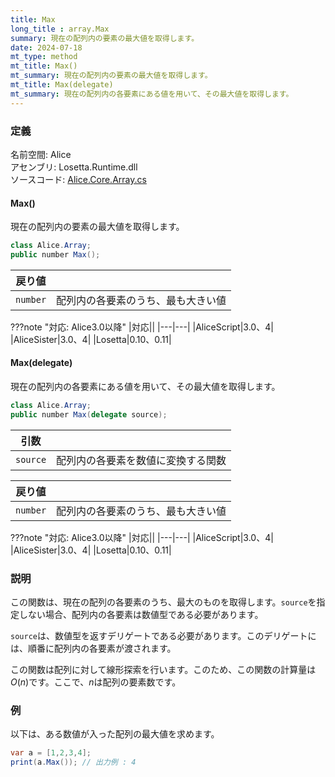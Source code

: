 ```yaml
---
title: Max
long_title : array.Max
summary: 現在の配列内の要素の最大値を取得します。
date: 2024-07-18
mt_type: method
mt_title: Max()
mt_summary: 現在の配列内の要素の最大値を取得します。
mt_title: Max(delegate)
mt_summary: 現在の配列内の各要素にある値を用いて、その最大値を取得します。
---
```


### 定義
名前空間: Alice<br/>
アセンブリ: Losetta.Runtime.dll<br/>
ソースコード: [Alice.Core.Array.cs](https://github.com/WSOFT-Project/Losetta/blob/master/Losetta.Runtime/Core/Extension/Alice.Core.Array.cs)

#### Max()

現在の配列内の要素の最大値を取得します。

```cs title="AliceScript"
class Alice.Array;
public number Max();
```

|戻り値| |
|-|-|
|`number`|配列内の各要素のうち、最も大きい値|

???note "対応: Alice3.0以降"
    |対応||
    |---|---|
    |AliceScript|3.0、4|
    |AliceSister|3.0、4|
    |Losetta|0.10、0.11|

#### Max(delegate)

現在の配列内の各要素にある値を用いて、その最大値を取得します。

```cs title="AliceScript"
class Alice.Array;
public number Max(delegate source);
```

|引数| |
|-|-|
|`source`|配列内の各要素を数値に変換する関数|

|戻り値| |
|-|-|
|`number`|配列内の各要素のうち、最も大きい値|

???note "対応: Alice3.0以降"
    |対応||
    |---|---|
    |AliceScript|3.0、4|
    |AliceSister|3.0、4|
    |Losetta|0.10、0.11|

### 説明
この関数は、現在の配列の各要素のうち、最大のものを取得します。`source`を指定しない場合、配列内の各要素は数値型である必要があります。

`source`は、数値型を返すデリゲートである必要があります。このデリゲートには、順番に配列内の各要素が渡されます。

この関数は配列に対して線形探索を行います。このため、この関数の計算量は$O(n)$です。ここで、$n$は配列の要素数です。

### 例
以下は、ある数値が入った配列の最大値を求めます。

```cs title="AliceScript"
var a = [1,2,3,4];
print(a.Max()); // 出力例 : 4
```

